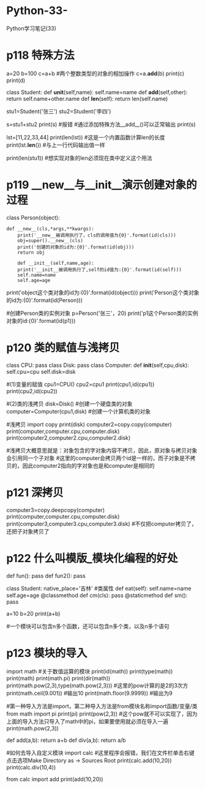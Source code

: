 # Python-33-
Python学习笔记(33)
# p118 特殊方法
a=20
b=100
c=a+b  #两个整数类型的对象的相加操作
c=a.__add__(b)
print(c)
print(d)

class Student:
    def __unit__(self,name):
        self.name=name
    def __add__(self,other):
        return self.name+other.name
    def __len__(self):
        return len(self.name)

stu1=Student('张三')
stu2=Student('李四')

s=stu1+stu2
print(s)  #报错
#通过添加特殊方法__add__()可以正常输出
print(s)

lst=[11,22,33,44]
print(len(lst))  #这是一个内置函数计算len的长度
print(lst.__len__())  #与上一行代码输出值一样

print(len(stu1))  #想实现对象的len必须现在类中定义这个用法



# p119 __new__与__init__演示创建对象的过程
class Person(object):
    
    def __new__(cls,*args,**kwargs):
        print('__new__被调用执行了，cls的调用值为{0}'.format(id(cls)))
        obj=super().__new__(cls)
        print('创建的对象的id为:{0}'.format(id(obj)))
        return obj
        
        def __init__(self,name,age):
        print('__init__被调用执行了,self的id值为:{0}'.format(id(self)))
        self.name=name
        self.age=age

print('object这个类对象的id为:{0}'.format(id(object)))
print('Person这个类对象的id为:{0}'.format(id(Person)))

#创建Person类的实例对象
p=Person('张三'，20)
print('p1这个Person类的实例对象的id:{0}'.format(id(p1)))



# p120 类的赋值与浅拷贝
class CPU:
    pass
class Disk:
    pass
class Computer:
    def __init__(self,cpu,disk):
        self.cpu=cpu
        self.disk=disk

#(1)变量的赋值
cpu1=CPU()
cpu2=cpu1
print(cpu1,id(cpu1))
print(cpu2,id(cpu2))

#(2)类的浅拷贝
disk=Disk()  #创建一个硬盘类的对象
computer=Computer(cpu1,disk)  #创建一个计算机类的对象


#浅拷贝
import copy
print(disk)
computer2=copy.copy(computer)
print(computer,computer.cpu,computer.disk)
print(computer2,computer2.cpu,computer2.disk)

#浅拷贝大概意思就是：对象包含的字对象内容不拷贝，因此，原对象与拷贝对象会引用同一个子对象
#这里的computer会拷贝两个id是一样的，而子对象是不拷贝的，因此computer2指向的字对象也是和computer是相同的



# p121 深拷贝
computer3=copy.deepcopy(computer)
print(computer,computer.cpu,computer.disk)
print(computer3,computer3.cpu,computer3.disk)
#不仅把computer拷贝了，还把子对象拷贝了



# p122 什么叫模版_模块化编程的好处
def fun():
    pass
def fun2():
    pass

class Student:
    native_place='吉林'  #类属性
    def eat(self):
        self.name=name
        self.age=age
    @classmethod
    def cm(cls):
        pass
    @staticmethod
    def sm():
        pass

a=10
b=20
print(a+b)

#一个模块可以包含n多个函数，还可以包含n多个类，以及n多个语句



# p123 模块的导入
import math  #关于数值运算的模块
print(id(math))
print(type(math))
print(math)
print(math.pi)
print(dir(math))
print(math.pow(2,3),type(math.pow(2,3)))  #这里的pow计算的是2的3次方
print(math.ceil(9.001))  #输出10
print(math.floor(9.9999))  #输出为9

#第一种导入方法是import，第二种导入方法是from模块名称import函数/变量/类
from math import pi
print(pi)
print(pow(2,3))  #这个pow就不可以实现了，因为上面的导入方法只导入了math中的pi，如果要使用就必须在导入一遍
print(math.pow(2,3))

def add(a,b):
    return a+b
def div(a,b):
    return a/b

#如何去导入自定义模块
import calc  #这里程序会报错，我们在文件栏单击右键点击选项Make Directory as -> Sources Root
print(calc.add(10,20))
print(calc.div(10,4))

from calc import add
print(add(10,20))
